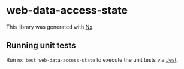 # web-data-access-state

This library was generated with [Nx](https://nx.dev).

## Running unit tests

Run `nx test web-data-access-state` to execute the unit tests via [Jest](https://jestjs.io).
